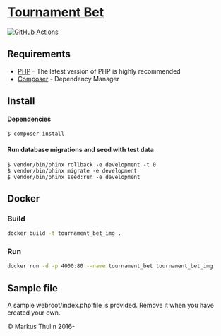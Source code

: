 # [Tournament Bet](https://github.com/thulin82/tournament_bet)

[![GitHub Actions](https://github.com/thulin82/tournament_bet/actions/workflows/github-actions.yml/badge.svg)](https://github.com/thulin82/tournament_bet/actions/workflows/github-actions.yml)

## Requirements

-   [PHP](http://php.net/) - The latest version of PHP is highly recommended
-   [Composer](https://getcomposer.org/) - Dependency Manager

## Install

#### Dependencies

```
$ composer install
```

#### Run database migrations and seed with test data

```
$ vendor/bin/phinx rollback -e development -t 0
$ vendor/bin/phinx migrate -e development
$ vendor/bin/phinx seed:run -e development
```

## Docker

### Build

```bash
docker build -t tournament_bet_img .
```

### Run

```bash
docker run -d -p 4000:80 --name tournament_bet tournament_bet_img
```

## Sample file

A sample webroot/index.php file is provided. Remove it when you have created your own.

© Markus Thulin 2016-
